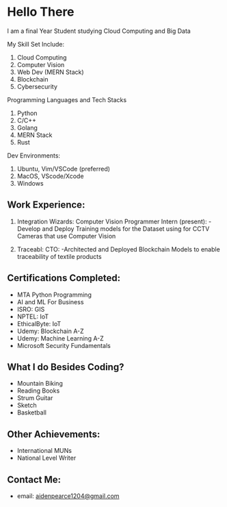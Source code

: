 # Hello There
I am a final Year Student studying Cloud Computing and Big Data

My Skill Set Include:
1. Cloud Computing
2. Computer Vision
3. Web Dev (MERN Stack)
4. Blockchain 
5. Cybersecurity

Programming Languages and Tech Stacks 
1. Python 
2. C/C++
3. Golang
4. MERN Stack
5. Rust


Dev Environments:
1. Ubuntu, Vim/VSCode (preferred)
2. MacOS, VScode/Xcode
3. Windows


## Work Experience:
1. Integration Wizards: Computer Vision Programmer Intern (present):
      -Develop and Deploy Training models for the Dataset using for CCTV Cameras that use Computer Vision


2. Traceabl: CTO:
    -Architected and Deployed Blockchain Models to enable traceability of textile products
    
   
## Certifications Completed:
- MTA Python Programming
- AI and ML For Business
- ISRO: GIS 
- NPTEL: IoT
- EthicalByte: IoT
- Udemy: Blockchain A-Z
- Udemy: Machine Learning A-Z
- Microsoft Security Fundamentals


## What I do Besides Coding?
- Mountain Biking
- Reading Books
- Strum Guitar
- Sketch
- Basketball


## Other Achievements:
- International MUNs
- National Level Writer



## Contact Me:

- email: [aidenpearce1204@gmail.com](aidenpearce1204@gmail.com)

